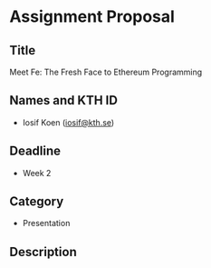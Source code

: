 # Assignment Proposal

## Title

Meet Fe: The Fresh Face to Ethereum Programming

## Names and KTH ID

* Iosif Koen (iosif@kth.se)

## Deadline

* Week 2

## Category

* Presentation

## Description

